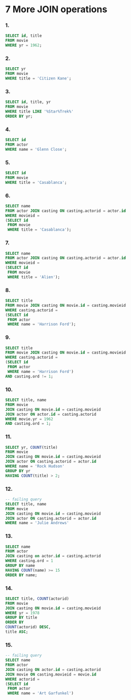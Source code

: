 # 7 More JOIN operations

### 1.

```SQL
SELECT id, title
FROM movie
WHERE yr = 1962;
```

### 2.

```SQL
SELECT yr
FROM movie
WHERE title = 'Citizen Kane';
```

### 3.

```SQL
SELECT id, title, yr
FROM movie
WHERE title LIKE '%Star%Trek%'
ORDER BY yr;
```

### 4.

```SQL
SELECT id
FROM actor
WHERE name = 'Glenn Close';
```

### 5.

```SQL
SELECT id
FROM movie
WHERE title = 'Casablanca';
```

### 6.

```SQL
SELECT name
FROM actor JOIN casting ON casting.actorid = actor.id
WHERE movieid =
(SELECT id
 FROM movie
 WHERE title = 'Casablanca');
```

### 7.

```SQL
SELECT name
FROM actor JOIN casting ON casting.actorid = actor.id
WHERE movieid =
(SELECT id
 FROM movie
 WHERE title = 'Alien');
```

### 8.

```SQL
SELECT title
FROM movie JOIN casting ON movie.id = casting.movieid
WHERE casting.actorid =
(SELECT id
 FROM actor
 WHERE name = 'Harrison Ford');
```

### 9.

```SQL
SELECT title
FROM movie JOIN casting ON movie.id = casting.movieid
WHERE casting.actorid =
(SELECT id
 FROM actor
 WHERE name = 'Harrison Ford')
AND casting.ord != 1;
```

### 10.

```SQL
SELECT title, name
FROM movie
JOIN casting ON movie.id = casting.movieid
JOIN actor ON actor.id = casting.actorid
WHERE movie.yr = 1962
AND casting.ord = 1;
```

### 11.

```SQL
SELECT yr, COUNT(title)
FROM movie
JOIN casting ON movie.id = casting.movieid
JOIN actor ON casting.actorid = actor.id
WHERE name = 'Rock Hudson'
GROUP BY yr
HAVING COUNT(title) > 2;
```

<!-- TODO - stuck on 12. -->

### 12.

```SQL
-- failing query
SELECT title, name
FROM movie
JOIN casting ON movie.id = casting.movieid
JOIN actor ON casting.actorid = actor.id
WHERE name = 'Julie Andrews'
```

### 13.

```SQL
SELECT name
FROM actor
JOIN casting on actor.id = casting.actorid
WHERE casting.ord = 1
GROUP BY name
HAVING COUNT(name) >= 15
ORDER BY name;
```

### 14.

```SQL
SELECT title, COUNT(actorid)
FROM movie
JOIN casting ON movie.id = casting.movieid
WHERE yr = 1978
GROUP BY title
ORDER BY
COUNT(actorid) DESC,
title ASC;
```

<!-- TODO - stuck on 15. -->

### 15.

```SQL
-- failing query
SELECT name
FROM actor
JOIN casting ON actor.id = casting.actorid
JOIN movie ON casting.movieid = movie.id
WHERE actorid =
(SELECT id
 FROM actor
 WHERE name = 'Art Garfunkel')
```
